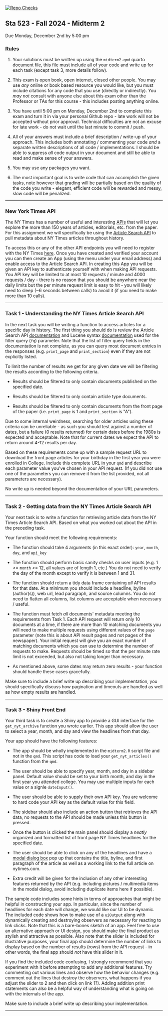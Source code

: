 [![Repo Checks](https://github.com/sta523-fa24/midterm2_zcduke/workflows/Repo%20Checks/badge.svg)](https://github.com/sta523-fa24/midterm2_zcduke/actions?query=workflow:%22Repo%20Checks%22)


Sta 523 - Fall 2024 - Midterm 2
-----------

Due Monday, December 2nd by 5:00 pm

### Rules

1. Your solutions must be written up using the `midterm2.qmd` quarto document file, this file must include all of your code and write up for each task (except task 3, more details follow).

2. This exam is open book, open internet, closed other people. You may use *any* online or book based resource you would like, but you must include citations for any code that you use (directly or indirectly). You *may not* consult with anyone else about this exam other than the Professor or TAs for this course - this includes posting anything online.

3. You have until 5:00 pm on Monday, December 2nd to complete this exam and turn it in via your personal Github repo - late work will not be accepted without prior approval. Technical difficulties are not an excuse for late work - do not wait until the last minute to commit / push.

4. All of your answers must include a brief description / write-up of your approach. This includes both annotating / commenting your code *and* a separate written descriptions of all code / implementations. I should be able to suppress *all* code output in your document and still be able to read and make sense of your answers.

5. You may use any packages you want.

6. The most important goal is to write code that can accomplish the given tasks, note however that grading will be partially based on the quality of the code you write - elegant, efficient code will be rewarded and messy, slow code will be penalized.

---

### New York Times API

The NY Times has a number of useful and interesting [APIs](http://developer.nytimes.com/) that will let you explore the more than 150 years of articles, editorials, etc. from the paper. For this assignment we will specifically be using the [Article Search API](https://developer.nytimes.com/docs/articlesearch-product/1/overview) to pull metadata about NY Times articles throughout history.

To access this or any of the other API endpoints you will need to register with the NY Times [here](https://developer.nytimes.com/accounts/create). Once you have created and verified your account you can then create an App (using the menu under your email address) and enable access to the Article Search API. In creating this App you will be given an API key to authenticate yourself with when making API requests. You API key will be limited to at most 10 requests / minute and 4000 requests / day -  there is no reason that you should be anywhere near the daily limits but the per minute request limit is easy to hit - you will likely need to sleep (~6 seconds between calls) to avoid it (if you need to make more than 10 calls).

---

### Task 1 - Understanding the NY Times Article Search API

In the next task you will be writing a function to access articles for a specific day in history. The first thing you should do is review the Article Search API [documentation](https://developer.nytimes.com/docs/articlesearch-product/1/overview) and Lucene syntax [documentation](http://www.lucenetutorial.com/lucene-query-syntax.html) used for the filter query (`fq`) parameter. Note that the list of filter query fields in the documentation is not complete, as you can query most document entries in the responses (e.g. `print_page` and `print_section`) even if they are not explicitly listed.

To limit the number of results we get for any given date we will be filtering the results according to the following criteria.

* Results should be filtered to only contain documents published on the specified date.

* Results should be filtered to only contain article type documents.

* Results should be filtered to only contain documents from the front page of the paper (i.e. `print_page` is 1 and `print_section` is "A").

Due to some internal weirdness, searching for older articles using these criteria can be unreliable - as such you should test against a number of dates, but a failure (0 results returned) for certain dates before the 1980s is expected and acceptable. Note that for current dates we expect the API to return around 4-12 results per day.

Based on these requirements come up with a sample request URL to download the front page articles for your birthday in the first year you were enrolled in College. Include this complete URL in your `qmd` and describe each parameter value you've chosen in your API request. (If you did not use one of the parameters you can remove it from the list provided, not all parameters are necessary).

No write up is needed beyond the documentation of your URL parameters.

---

### Task 2 - Getting data from the NY Times Article Search API

Your next task is to write a function for retrieving article data from the NY Times Article Search API. Based on what you worked out about the API in the preceding task.

Your function should meet the following requirements:

* The function should take 4 arguments (in this exact order): `year`, `month`, `day`, and `api_key`

* The function should perform basic sanity checks on user inputs (e.g. 1 <= `month` <= 12, all values are of length 1, etc.) You do not need to verify the day of the month except to verify it is between 1 and 31.

* The function should return a tidy data frame containing *all* API results for that date. At a minimum you should include a headline, byline (author(s)), web url, lead paragraph, and source columns. You do not need to flatten all columns, list columns are acceptable when necessary / useful.

* The function must fetch *all* documents' metadata meeting the requirements from Task 1. Each API request will return only 10 documents at a time, if there are more than 10 matching documents you will need to make multiple requests using different values of the `page` parameter (note this is about API result pages and not pages of the newspaper). Your initial request will give you an exact number of matching documents which you can use to determine the number of requests to make. Requests should be timed so that the per minute rate limit is not exceeded, but also not taking longer than necessary.

* As mentioned above, some dates may return zero results - your function should handle these cases gracefully.

Make sure to include a brief write up describing your implementation, you should specifically discuss how pagination and timeouts are handled as well as how empty results are handled.

---

### Task 3 - Shiny Front End

Your third task is to create a Shiny app to provide a GUI interface for the `get_nyt_archive` function you wrote earlier. This app should allow the user to select a year, month, and day and view the headlines from that day.

Your app should have the following features:

* The app should be wholly implemented in the `midterm2.R` script file and not in the `qmd`. This script has code to load your `get_nyt_articles()` function from the `qmd`.

* The user should be able to specify year, month, and day in a sidebar panel. Default value should be set to your birth month, and day in the first year you attended college. You may use multiple inputs for each value or a signle `dateInput()`.

* The user should be able to supply their own API key. You are welcome to hard code your API key as the default value for this field.

* The sidebar should also include an action button that retrieves the API data, no requests to the API should be made unless this button is pressed.

* Once the button is clicked the main panel should display a *neatly* organized and formatted list of front page NY Times headlines for the specified date.
    
* The user should be able to click on any of the headlines and have a [modal dialog box](https://shiny.rstudio.com/reference/shiny/latest/modalDialog.html) pop up that contains the title, byline, and first paragraph of the article as well as a working link to the full article on nytimes.com.
    
* Extra credit will be given for the inclusion of any other interesting features returned by the API (e.g. including pictures / multimedia items in the modal dialog, avoid including duplicate items here if possible). 

The sample code includes some hints in terms of approaches that might be helpful in constructing your app. In particular, since the number of headlines for each date will change, we would like our UI to be dynamic. The included code shows how to make use of a `uiOutput` along with dynamically creating and destroying observers as necessary for reacting to link clicks. Note that this is a bare-bones sketch of an app. Feel free to use an alternative approach or UI design, you should make the final product as stylish and attractive as possible. Also note that the slider is included for illustrative purposes, your final app should determine the number of links to display based on the number of results (rows) from the API request - in other words, the final app should *not* have this slider in it.

If you find the included code confusing, I strongly recommend that you experiment with it before attempting to add any additional features. Try commenting out various lines and observe how the behavior changes (e.g. comment out the lines that destroy the observers, what happens if you adjust the slider to 2 and then click on link 1?). Adding addition print statements can also be a helpful way of understanding what is going on with the internals of the app.

Make sure to include a brief write up describing your implementation.

---

